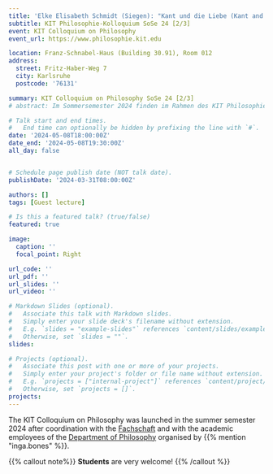 ```yaml
---
title: 'Elke Elisabeth Schmidt (Siegen): "Kant und die Liebe (Kant and  Love)"'
subtitle: KIT Philosophie-Kolloquium SoSe 24 [2/3] 
event: KIT Colloquium on Philosophy
event_url: https://www.philosophie.kit.edu

location: Franz-Schnabel-Haus (Building 30.91), Room 012
address:
  street: Fritz-Haber-Weg 7
  city: Karlsruhe
  postcode: '76131'

summary: KIT Colloquium on Philosophy SoSe 24 [2/3] 
# abstract: Im Sommersemester 2024 finden im Rahmen des KIT Philosophie-Kolloquium drei Vorträge statt.

# Talk start and end times.
#   End time can optionally be hidden by prefixing the line with `#`.
date: '2024-05-08T18:00:00Z'
date_end: '2024-05-08T19:30:00Z'
all_day: false


# Schedule page publish date (NOT talk date).
publishDate: '2024-03-31T08:00:00Z'

authors: []
tags: [Guest lecture]

# Is this a featured talk? (true/false)
featured: true

image:
  caption: ''
  focal_point: Right

url_code: ''
url_pdf: ''
url_slides: ''
url_video: ''

# Markdown Slides (optional).
#   Associate this talk with Markdown slides.
#   Simply enter your slide deck's filename without extension.
#   E.g. `slides = "example-slides"` references `content/slides/example-slides.md`.
#   Otherwise, set `slides = ""`.
slides:

# Projects (optional).
#   Associate this post with one or more of your projects.
#   Simply enter your project's folder or file name without extension.
#   E.g. `projects = ["internal-project"]` references `content/project/deep-learning/index.md`.
#   Otherwise, set `projects = []`.
projects:
---
```


The KIT Colloquium on Philosophy  was launched in the summer semester 2024 after coordination with the [Fachschaft](https://geistsoz.de/) and with the academic employees of the [Department of Philosophy](https://www.philosophie.kit.edu) organised by {{% mention "inga.bones" %}}.

{{% callout note%}}
**Students** are very welcome!
{{% /callout %}}


<!-- <mark style=hlblue>Student:innen sind herzlich willkommen!</mark> -->
